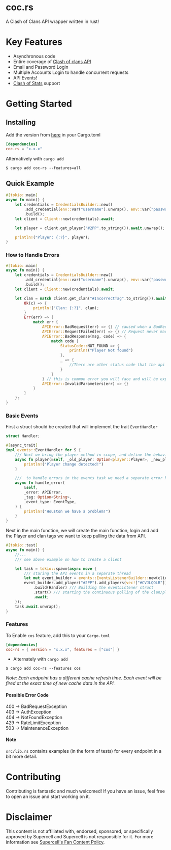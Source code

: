 # coc.rs
A Clash of Clans API wrapper written in rust!

# Key Features
- Asynchronous code
- Entire coverage of [Clash of clans API](https://developer.clashofclans.com)
- Email and Password Login
- Multiple Accounts Login to handle concurrent requests
- API Events!
- [Clash of Stats](https://www.clashofstats.com/) support

Getting Started
================

## Installing

Add the version from [here](https://crates.io/crates/coc-rs) in your Cargo.toml
<br/>

```toml
[dependencies]
coc-rs = "x.x.x"
```

Alternatively with `cargo add`

```shell
$ cargo add coc-rs --features=all
```

## Quick Example

```rust
#[tokio::main]
async fn main() {
    let credentials = CredentialsBuilder::new()
        .add_credential(env::var("username").unwrap(), env::var("password").unwrap())
        .build();
    let client = Client::new(credentials).await;

    let player = client.get_player("#2PP".to_string()).await.unwrap();

    println!("Player: {:?}", player);
}
```

### How to Handle Errors
```rust
#[tokio::main]
async fn main() {
    let credentials = CredentialsBuilder::new()
        .add_credential(env::var("username").unwrap(), env::var("password").unwrap())
        .build();
    let client = Client::new(credentials).await;

    let clan = match client.get_clan("#IncorrectTag".to_string()).await {
        Ok(c) => {
            println!("Clan: {:?}", clan);
        }
        Err(err) => {
            match err {
                APIError::BadRequest(err) => {} // caused when a BadRequest is made, such as invalid url parameters 
                APIError::RequestFailed(err) => {} // Request never made it to the API
                APIError::BadResponse(msg, code) => {
                    match code {
                        StatusCode::NOT_FOUND => {
                            println!("Player Not found")
                        },
                        _ => {
                            //There are other status code that the api can return in case of error.
                        }
                    }
                } // this is common error you will face and will be expected to handle it almost everytime
                APIError::InvalidParameters(err) => {}
            }
        }
    };
}
```

### Basic Events

First a struct should be created that will implement the trait `EventHandler`

```rust
struct Handler;

#[async_trait]
impl events::EventHandler for S {
    /// Next we bring the player method in scope, and define the behaviour
    async fn player(&self, _old_player: Option<player::Player>, _new_player: player::Player) {
        println!("Player change detected!")
    }

    ///  to handle errors in the events task we need a separate error handler
    async fn handle_error(
        &self,
        _error: APIError,
        _tag: Option<String>,
        _event_type: EventType,
    ) {
        println!("Houston we have a problem!")
    }
}
```

Next in the main function, we will create the main function, login and add the Player and clan tags we want to keep
pulling the data from API.

```rust
#[tokio::test]
async fn main() {
    //...
    /// see above example on how to create a client

    let task = tokio::spawn(async move {
        /// staring the API events in a separate thread
        let mut event_builder = events::EventsListenerBuilder::new(client);
        event_builder.add_player("#2PP").add_players(vec!["#CVJLQOLR"])
            .build(Handler) /// Building the eventListener struct 
            .start() /// starting the continuous polling of the clan/player/current_war endpoints
            .await;
    });
    task.await.unwrap();
}
```

### Features

To Enable `cos` feature, add this to your `Cargo.toml`

```toml
[dependencies]
coc-rs = { version = "x.x.x", features = ["cos"] }
```

- Alternately with `cargo add`

```shell
$ cargo add coc-rs --features cos
```

*Note: Each endpoint has a different cache refresh time. Each event will be fired at the exact time of new cache data in
the API.*

#### Possible Error Code

400 -> BadRequestException <br/>
403 -> AuthException <br/>
404 -> NotFoundException<br/>
429 -> RateLimitException <br/>
503 -> MaintenanceException<br/>

#### Note

`src/lib.rs` contains examples (in the form of tests) for every endpoint in a bit more detail.

# Contributing
Contributing is fantastic and much welcomed! If you have an issue, feel free to open an issue and start working on it.

# Disclaimer
This content is not affiliated with, endorsed, sponsored, or specifically
approved by Supercell and Supercell is not responsible for it.
For more information see [Supercell's Fan Content Policy](https://www.supercell.com/fan-content-policy).
